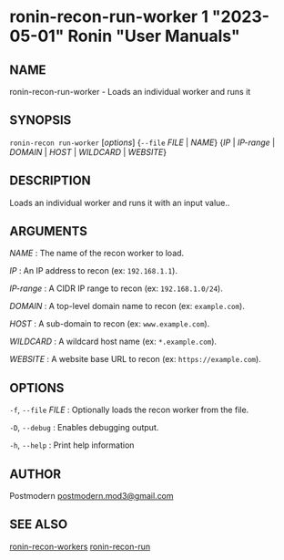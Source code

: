 # ronin-recon-run-worker 1 "2023-05-01" Ronin "User Manuals"

## NAME

ronin-recon-run-worker - Loads an individual worker and runs it

## SYNOPSIS

`ronin-recon run-worker` [*options*] {`--file` *FILE* \| *NAME*} {*IP* \| *IP-range* \| *DOMAIN* \| *HOST* \| *WILDCARD* \| *WEBSITE*}

## DESCRIPTION

Loads an individual worker and runs it with an input value..

## ARGUMENTS

*NAME*
: The name of the recon worker to load.

*IP*
: An IP address to recon (ex: `192.168.1.1`).

*IP-range*
: A CIDR IP range to recon (ex: `192.168.1.0/24`).

*DOMAIN*
: A top-level domain name to recon (ex: `example.com`).

*HOST*
: A sub-domain to recon (ex: `www.example.com`).

*WILDCARD*
: A wildcard host name (ex: `*.example.com`).

*WEBSITE*
: A website base URL to recon (ex: `https://example.com`).

## OPTIONS

`-f`, `--file` *FILE*
: Optionally loads the recon worker from the file.

`-D`, `--debug`
: Enables debugging output.

`-h`, `--help`
: Print help information

## AUTHOR

Postmodern <postmodern.mod3@gmail.com>

## SEE ALSO

[ronin-recon-workers](ronin-recon-workers.1.md) [ronin-recon-run](ronin-recon-run.1.md)
